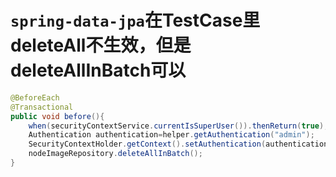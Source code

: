 # `spring-data-jpa`在TestCase里deleteAll不生效，但是deleteAllInBatch可以

```java
@BeforeEach
@Transactional
public void before(){
	when(securityContextService.currentIsSuperUser()).thenReturn(true);
	Authentication authentication=helper.getAuthentication("admin");
	SecurityContextHolder.getContext().setAuthentication(authentication);
	nodeImageRepository.deleteAllInBatch();
}
```